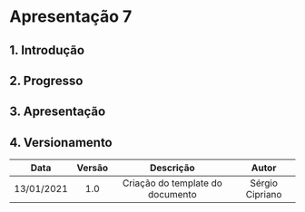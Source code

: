 # Apresentação 7

## 1. Introdução

## 2. Progresso

## 3. Apresentação

## 4. Versionamento

|Data|Versão|Descrição|Autor|
|:-:|:-:|:-:|:-:|
|13/01/2021|1.0|Criação do template do documento|Sérgio Cipriano|